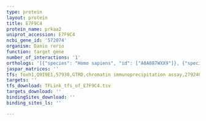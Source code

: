 ```yaml
---
type: protein
layout: protein
title: E7F9C4
protein_name: prkaa2
uniprot_accession: E7F9C4
ncbi_gene_id: '572074'
organism: Danio rerio
function: target gene
number_of_interactions: '1'
orthologs: '[{"species": "Homo sapiens", "id": ["A0A087WXX9"]}, {"species": "Mus musculus", "id": ["<a href=\"/protein/q8brk8\">Q8BRK8</a>"]}, {"species": "Rattus norvegicus", "id": ["<a href=\"/protein/g3v715\">G3V715</a>"]}, {"species": "Drosophila melanogaster", "id": ["<a href=\"/protein/o18645\">O18645</a>"]}, {"species": "Caenorhabditis elegans", "id": ["<a href=\"/protein/q95zq4\">Q95ZQ4</a>"]}, {"species": "Saccharomyces cerevisiae", "id": ["<a href=\"/protein/p06782\">P06782</a>"]}]'
jaspar_matrices: ''
tfs: foxh1,Q9I9E1,57930,GTRD,chromatin immunoprecipitation assay,27924024%5Buid%5D,No
targets: ''
tfs_download: TFLink_tfs_of_E7F9C4.tsv
targets_download: ''
bindingSites_download: ''
binding_sites_ls: ''

---
```

